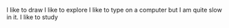 I like to draw
I like to explore
I like to type on a computer but I am quite slow in it.
I like to study 
